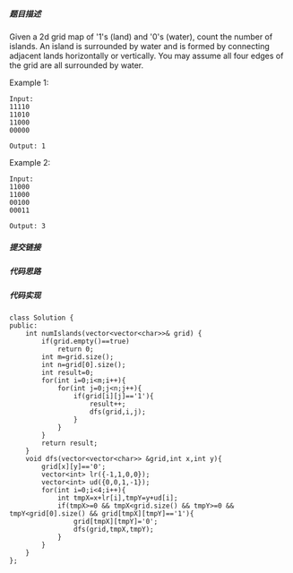 ##### 题目描述
Given a 2d grid map of '1's (land) and '0's (water), count the number of islands. An island is surrounded by water and is formed by connecting adjacent lands horizontally or vertically. You may assume all four edges of the grid are all surrounded by water.

Example 1:
```
Input:
11110
11010
11000
00000

Output: 1
```
Example 2:
```
Input:
11000
11000
00100
00011

Output: 3
```

##### 提交链接




##### 代码思路




##### 代码实现

```
class Solution {
public:
    int numIslands(vector<vector<char>>& grid) {
        if(grid.empty()==true)
            return 0;
        int m=grid.size();
        int n=grid[0].size();
        int result=0;
        for(int i=0;i<m;i++){
            for(int j=0;j<n;j++){
                if(grid[i][j]=='1'){
                    result++;
                    dfs(grid,i,j);
                }
            }
        }
        return result;
    }
    void dfs(vector<vector<char>> &grid,int x,int y){
        grid[x][y]=='0';
        vector<int> lr({-1,1,0,0});
        vector<int> ud({0,0,1,-1});
        for(int i=0;i<4;i++){
            int tmpX=x+lr[i],tmpY=y+ud[i];
            if(tmpX>=0 && tmpX<grid.size() && tmpY>=0 && tmpY<grid[0].size() && grid[tmpX][tmpY]=='1'){
                grid[tmpX][tmpY]='0';
                dfs(grid,tmpX,tmpY);
            }
        }
    }
};


```
